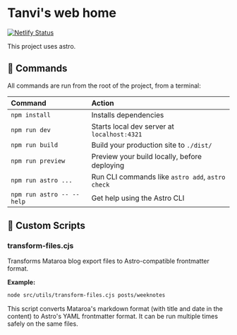 # Tanvi's web home

[![Netlify Status](https://api.netlify.com/api/v1/badges/93203410-0cf6-43bd-8527-49e274e0e091/deploy-status)](https://app.netlify.com/sites/tanvibhakta/deploys)

This project uses astro.

## 🧞 Commands

All commands are run from the root of the project, from a terminal:

| Command                   | Action                                           |
| :------------------------ | :----------------------------------------------- |
| `npm install`             | Installs dependencies                            |
| `npm run dev`             | Starts local dev server at `localhost:4321`      |
| `npm run build`           | Build your production site to `./dist/`          |
| `npm run preview`         | Preview your build locally, before deploying     |
| `npm run astro ...`       | Run CLI commands like `astro add`, `astro check` |
| `npm run astro -- --help` | Get help using the Astro CLI                     |

## 📜 Custom Scripts

### transform-files.cjs

Transforms Mataroa blog export files to Astro-compatible frontmatter format.

**Example:**

```bash
node src/utils/transform-files.cjs posts/weeknotes
```

This script converts Mataroa's markdown format (with title and date in the content) to Astro's YAML frontmatter format. It can be run multiple times safely on the same files.
